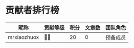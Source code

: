 # 贡献者排行榜
| 昵称 | 贡献等级 | 积分 | 文章数 | 团队角色 |
| --- | --- | --- | --- | --- |
| mrxiaozhuox | 🌟🌟 | 20 | 0 | 预备成员 |
